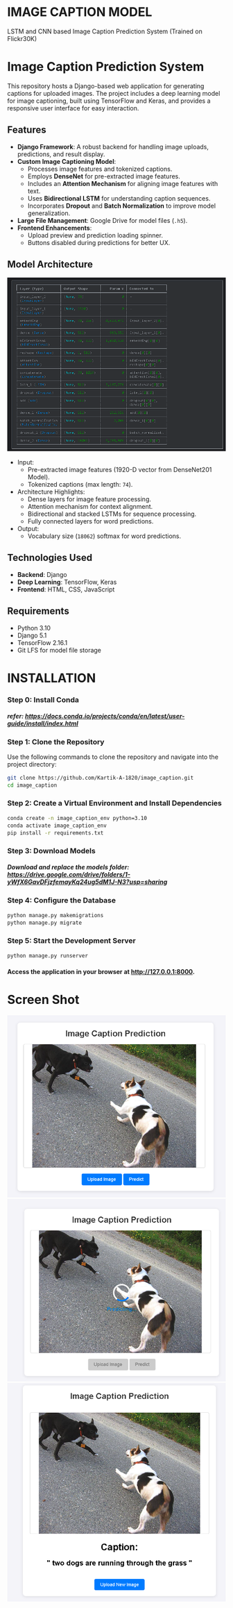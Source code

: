 # IMAGE CAPTION MODEL
LSTM and CNN based Image Caption Prediction System (Trained on Flickr30K)

# Image Caption Prediction System

This repository hosts a Django-based web application for generating captions for uploaded images. The project includes a deep learning model for image captioning, built using TensorFlow and Keras, and provides a responsive user interface for easy interaction.

## Features
- **Django Framework**: A robust backend for handling image uploads, predictions, and result display.
- **Custom Image Captioning Model**:
  - Processes image features and tokenized captions.
  - Employs **DenseNet** for pre-extracted image features.
  - Includes an **Attention Mechanism** for aligning image features with text.
  - Uses **Bidirectional LSTM** for understanding caption sequences.
  - Incorporates **Dropout** and **Batch Normalization** to improve model generalization.
- **Large File Management**: Google Drive for model files (`.h5`).
- **Frontend Enhancements**:
  - Upload preview and prediction loading spinner.
  - Buttons disabled during predictions for better UX.

## Model Architecture
![App Screenshot](images/model.png)
- Input:
  - Pre-extracted image features (1920-D vector from DenseNet201 Model).
  - Tokenized captions (max length: `74`).
- Architecture Highlights:
  - Dense layers for image feature processing.
  - Attention mechanism for context alignment.
  - Bidirectional and stacked LSTMs for sequence processing.
  - Fully connected layers for word predictions.
- Output:
  - Vocabulary size (`18062`) softmax for word predictions.

## Technologies Used
- **Backend**: Django
- **Deep Learning**: TensorFlow, Keras
- **Frontend**: HTML, CSS, JavaScript

## Requirements
- Python 3.10
- Django 5.1
- TensorFlow 2.16.1
- Git LFS for model file storage


# INSTALLATION

### Step 0: Install Conda

##### refer: https://docs.conda.io/projects/conda/en/latest/user-guide/install/index.html

### Step 1: Clone the Repository

Use the following commands to clone the repository and navigate into the project directory:

```bash
git clone https://github.com/Kartik-A-1820/image_caption.git
cd image_caption
```

### Step 2: Create a Virtual Environment and Install Dependencies

```bash
conda create -n image_caption_env python=3.10
conda activate image_caption_env
pip install -r requirements.txt
```

### Step 3: Download Models

##### Download and replace the models folder: https://drive.google.com/drive/folders/1-yWfX6GavDFjzfemayKq24ug5dM1J-N3?usp=sharing


### Step 4: Configure the Database
```bash
python manage.py makemigrations
python manage.py migrate
```

### Step 5: Start the Development Server
```bash
python manage.py runserver
```

#### Access the application in your browser at http://127.0.0.1:8000.



# Screen Shot
![App Screenshot](images/upload.png)
![App Screenshot](images/predicting.png)
![App Screenshot](images/result.png)
